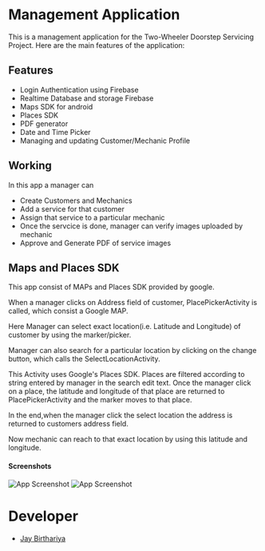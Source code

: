 
# Management Application

This is a management application for the Two-Wheeler Doorstep Servicing Project. Here are the main features of the application:


## Features

- Login Authentication using Firebase
- Realtime Database and storage Firebase
- Maps SDK for android
- Places SDK
- PDF generator
- Date and Time Picker
- Managing and updating Customer/Mechanic Profile



##  Working

In this app a manager can
* Create Customers and Mechanics 
* Add a service for that customer
* Assign that service to a particular mechanic
* Once the servcice is done, manager can verify images uploaded by mechanic
* Approve and Generate PDF of service images
## Maps and Places SDK
This app consist of MAPs and Places SDK provided by google.

When a manager clicks on Address field of customer, PlacePickerActivity is called, which consist a Google MAP. 

Here Manager can select exact location(i.e. Latitude and Longitude) of customer by using the marker/picker.

Manager can also search for a particular location by clicking on the change button, which calls the SelectLocationActivity.

This Activity uses Google's Places SDK. Places are filtered according to string entered by manager in the search edit text.
Once the manager click on a place, the latitude and longitude of that place are returned to PlacePickerActivity
and the marker moves to that place.

In the end,when the manager click the select location the address is returned to customers address field.

Now mechanic can reach to that exact location by using this latitude and longitude.

#### Screenshots

![App Screenshot](https://drive.google.com/uc?id=1HNQW9XMqNYfjEo1TaSqpyAOmLUfL7AQ5)
![App Screenshot](https://drive.google.com/uc?id=12BcEQI7gR9apERxThUKaarhSY0uyd9DM)



# Developer
- [Jay Birthariya](https://github.com/JayBirthariya581)
 
